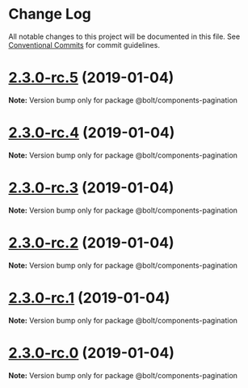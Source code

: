 # Change Log

All notable changes to this project will be documented in this file.
See [Conventional Commits](https://conventionalcommits.org) for commit guidelines.

# [2.3.0-rc.5](https://github.com/bolt-design-system/bolt/tree/master/packages/components/bolt-pagination/compare/v2.3.0-rc.4...v2.3.0-rc.5) (2019-01-04)

**Note:** Version bump only for package @bolt/components-pagination





# [2.3.0-rc.4](https://github.com/bolt-design-system/bolt/tree/master/packages/components/bolt-pagination/compare/v2.3.0-rc.3...v2.3.0-rc.4) (2019-01-04)

**Note:** Version bump only for package @bolt/components-pagination





# [2.3.0-rc.3](https://github.com/bolt-design-system/bolt/tree/master/packages/components/bolt-pagination/compare/v2.3.0-rc.2...v2.3.0-rc.3) (2019-01-04)

**Note:** Version bump only for package @bolt/components-pagination





# [2.3.0-rc.2](https://github.com/bolt-design-system/bolt/tree/master/packages/components/bolt-pagination/compare/v2.3.0-rc.1...v2.3.0-rc.2) (2019-01-04)

**Note:** Version bump only for package @bolt/components-pagination





# [2.3.0-rc.1](https://github.com/bolt-design-system/bolt/tree/master/packages/components/bolt-pagination/compare/vv2.3.0-rc.0...v2.3.0-rc.1) (2019-01-04)

**Note:** Version bump only for package @bolt/components-pagination





# [2.3.0-rc.0](https://github.com/bolt-design-system/bolt/tree/master/packages/components/bolt-pagination/compare/v2.2.1...v2.3.0-rc.0) (2019-01-04)

**Note:** Version bump only for package @bolt/components-pagination
